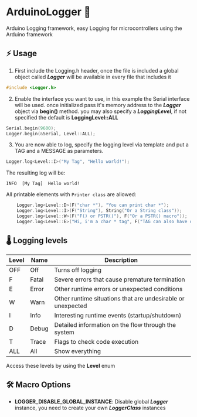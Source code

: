 # ArduinoLogger 📜
Arduino Logging framework, easy Logging for microcontrollers using the Arduino framework

## ⚡️ Usage

1. First include the Logging.h header, once the file is included a global object called ___Logger___ will be available in every file that includes it
```c++
#include <Logger.h>
```

2. Enable the interface you want to use, in this example the Serial interface will be used. once initialized pass it's memory address to the ___Logger___ object via __begin()__ method. you may also specify a ___LoggingLevel___, if not specified the default is __LoggingLevel::ALL__
```c++
Serial.begin(9600);
Logger.begin(&Serial, Level::ALL);
```

3. You are now able to log, specify the logging level via template and put a TAG and a MESSAGE as parameters.
```c++
Logger.log<Level::I>("My Tag", "Hello world!");
```

The resulting log will be:
```
INFO  [My Tag]  Hello world!
```
All printable elements with `Printer class` are allowed:
```c++
	Logger.log<Level::D>(F("char *"), "You can print char *");
	Logger.log<Level::I>(F("String"), String("Or a String class"));
	Logger.log<Level::W>(F("F() or PSTR()"), F("Or a PSTR() macro"));
	Logger.log<Level::E>("Hi, i'm a char * tag", F("TAG can also have different types"));
```

## 🌡️ Logging levels

| Level | Name  | Description                                                 |
| ----- | ----- | ----------------------------------------------------------- |
| OFF   | Off   | Turns off logging                                           |
| F     | Fatal | Severe errors that cause premature termination              |
| E     | Error | Other runtime errors or unexpected conditions               |
| W     | Warn  | Other runtime situations that are undesirable or unexpected |
| I     | Info  | Interesting runtime events (startup/shutdown)               |
| D     | Debug | Detailed information on the flow through the system         |
| T     | Trace | Flags to check code execution                               |
| ALL   | All   | Show everything                                             |

Access these levels by using the __Level__ enum

## 🛠️ Macro Options

* __LOGGER_DISABLE_GLOBAL_INSTANCE__: Disable global ___Logger___ instance, you need to create your own ___LoggerClass___ instances
